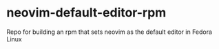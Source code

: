 # neovim-default-editor-rpm
Repo for building an rpm that sets neovim as the default editor in Fedora Linux
